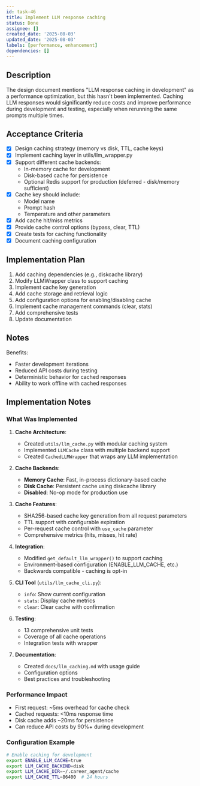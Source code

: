 ```yaml
---
id: task-46
title: Implement LLM response caching
status: Done
assignee: []
created_date: '2025-08-03'
updated_date: '2025-08-03'
labels: [performance, enhancement]
dependencies: []
---
```


## Description

The design document mentions "LLM response caching in development" as a performance optimization, but this hasn't been implemented. Caching LLM responses would significantly reduce costs and improve performance during development and testing, especially when rerunning the same prompts multiple times.

## Acceptance Criteria

- [x] Design caching strategy (memory vs disk, TTL, cache keys)
- [x] Implement caching layer in utils/llm_wrapper.py
- [x] Support different cache backends:
  - In-memory cache for development
  - Disk-based cache for persistence
  - Optional Redis support for production (deferred - disk/memory sufficient)
- [x] Cache key should include:
  - Model name
  - Prompt hash
  - Temperature and other parameters
- [x] Add cache hit/miss metrics
- [x] Provide cache control options (bypass, clear, TTL)
- [x] Create tests for caching functionality
- [x] Document caching configuration

## Implementation Plan

1. Add caching dependencies (e.g., diskcache library)
2. Modify LLMWrapper class to support caching
3. Implement cache key generation
4. Add cache storage and retrieval logic
5. Add configuration options for enabling/disabling cache
6. Implement cache management commands (clear, stats)
7. Add comprehensive tests
8. Update documentation

## Notes

Benefits:

- Faster development iterations
- Reduced API costs during testing
- Deterministic behavior for cached responses
- Ability to work offline with cached responses


## Implementation Notes

### What Was Implemented

1. **Cache Architecture**:
   - Created `utils/llm_cache.py` with modular caching system
   - Implemented `LLMCache` class with multiple backend support
   - Created `CachedLLMWrapper` that wraps any LLM implementation

2. **Cache Backends**:
   - **Memory Cache**: Fast, in-process dictionary-based cache
   - **Disk Cache**: Persistent cache using diskcache library
   - **Disabled**: No-op mode for production use

3. **Cache Features**:
   - SHA256-based cache key generation from all request parameters
   - TTL support with configurable expiration
   - Per-request cache control with `use_cache` parameter
   - Comprehensive metrics (hits, misses, hit rate)

4. **Integration**:
   - Modified `get_default_llm_wrapper()` to support caching
   - Environment-based configuration (ENABLE_LLM_CACHE, etc.)
   - Backwards compatible - caching is opt-in

5. **CLI Tool** (`utils/llm_cache_cli.py`):
   - `info`: Show current configuration
   - `stats`: Display cache metrics
   - `clear`: Clear cache with confirmation

6. **Testing**:
   - 13 comprehensive unit tests
   - Coverage of all cache operations
   - Integration tests with wrapper

7. **Documentation**:
   - Created `docs/llm_caching.md` with usage guide
   - Configuration options
   - Best practices and troubleshooting

### Performance Impact

- First request: ~5ms overhead for cache check
- Cached requests: <10ms response time
- Disk cache adds ~20ms for persistence
- Can reduce API costs by 90%+ during development

### Configuration Example

```bash
# Enable caching for development
export ENABLE_LLM_CACHE=true
export LLM_CACHE_BACKEND=disk
export LLM_CACHE_DIR=~/.career_agent/cache
export LLM_CACHE_TTL=86400  # 24 hours
```
